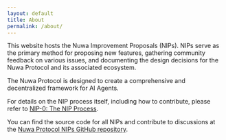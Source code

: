 ```yaml
---
layout: default
title: About
permalink: /about/
---
```


This website hosts the Nuwa Improvement Proposals (NIPs). NIPs serve as the primary method for proposing new features, gathering community feedback on various issues, and documenting the design decisions for the Nuwa Protocol and its associated ecosystem.

The Nuwa Protocol is designed to create a comprehensive and decentralized framework for AI Agents.

For details on the NIP process itself, including how to contribute, please refer to [NIP-0: The NIP Process](/nips/nip-0/).

You can find the source code for all NIPs and contribute to discussions at the [Nuwa Protocol NIPs GitHub repository](https://github.com/nuwa-protocol/NIPs).
